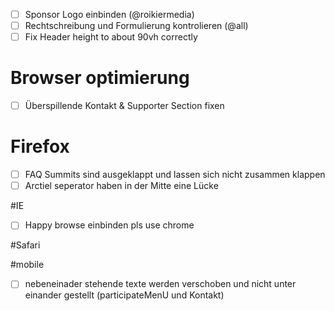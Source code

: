 - [ ] Sponsor Logo einbinden (@roikiermedia)
- [ ] Rechtschreibung und Formulierung kontrolieren (@all)
- [ ] Fix Header height to about 90vh correctly

# Browser optimierung
- [ ] Überspillende Kontakt & Supporter Section fixen

# Firefox
- [ ] FAQ Summits sind ausgeklappt und lassen sich nicht zusammen klappen
- [ ] Arctiel seperator haben in der Mitte eine Lücke

#IE
- [ ] Happy browse einbinden pls use chrome

#Safari

#mobile
-[ ] nebeneinader stehende texte werden verschoben und nicht unter einander gestellt (participateMenU und Kontakt)
